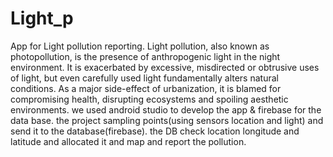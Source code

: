 # Light_p
App for Light pollution reporting.
Light pollution, also known as photopollution, is the presence of anthropogenic light in the night environment. 
It is exacerbated by excessive, misdirected or obtrusive uses of light, but even carefully used light fundamentally alters natural conditions. 
As a major side-effect of urbanization, it is blamed for compromising health, disrupting ecosystems and spoiling aesthetic environments.
 we used android studio to develop the app & firebase for the data base.
the project sampling points(using sensors location and light) and send it to the database(firebase).
the DB check location longitude and latitude and allocated it and map and report the pollution.
